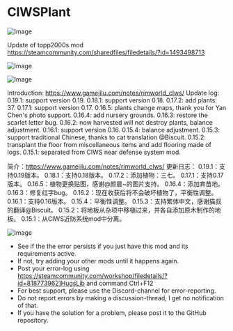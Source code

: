 # CIWSPlant

![Image](https://i.imgur.com/buuPQel.png)

Update of topp2000s mod
https://steamcommunity.com/sharedfiles/filedetails/?id=1493498713

![Image](https://i.imgur.com/pufA0kM.png)

	
![Image](https://i.imgur.com/Z4GOv8H.png)

Introduction: https://www.gamejilu.com/notes/rimworld_clws/
Update log:
0.19.1: support version 0.19.
0.18.1: support version 0.18.
0.17.2: add plants: 37.
0.17.1: support version 0.17.
0.16.5: plants change maps, thank you for Yan Chen's photo support.
0.16.4: add nursery grounds.
0.16.3: restore the scarlet letter bug.
0.16.2: now harvested will not destroy plants, balance adjustment.
0.16.1: support version 0.16.
0.15.4: balance adjustment.
0.15.3: support traditional Chinese, thanks to cat translation @Biscuit.
0.15.2: transplant the floor from miscellaneous items and add flooring made of logs.
0.15.1: separated from CIWS near defense system mod.


简介：https://www.gamejilu.com/notes/rimworld_clws/
更新日志：
0.19.1：支持0.19版本。
0.18.1：支持0.18版本。
0.17.2：添加植物：三七。
0.17.1：支持0.17版本。
0.16.5：植物更换贴图，感谢@颜晨~的图片支持。
0.16.4：添加育苗地。
0.16.3：修复红字bug。
0.16.2：现在收获后将不会破坏植物了，平衡性调整。
0.16.1：支持0.16版本。
0.15.4：平衡性调整。
0.15.3：支持繁体中文，感谢猫叔的翻译@Biscuit。
0.15.2：将地板从杂项中移植过来，并各自添加原木制作的地板。
0.15.1：从CIWS近防系统mod中分离。

![Image](https://i.imgur.com/PwoNOj4.png)



-  See if the the error persists if you just have this mod and its requirements active.
-  If not, try adding your other mods until it happens again.
-  Post your error-log using https://steamcommunity.com/workshop/filedetails/?id=818773962]HugsLib and command Ctrl+F12
-  For best support, please use the Discord-channel for error-reporting.
-  Do not report errors by making a discussion-thread, I get no notification of that.
-  If you have the solution for a problem, please post it to the GitHub repository.


